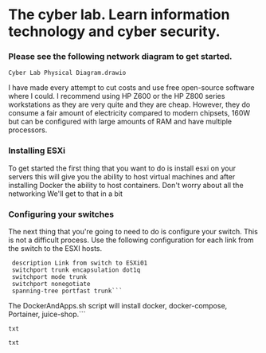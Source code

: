 # The cyber lab. Learn information technology and cyber security.

### Please see the following network diagram to get started. 
`Cyber Lab Physical Diagram.drawio`

I have made every attempt to cut costs and use free open-source software where I could.
I recommend using HP Z600 or the HP Z800 series workstations as they are very quite and they are cheap. However, they do consume a fair amount of electricity compared to modern chipsets, 160W but can be configured with large amounts of RAM and have multiple processors. 

### Installing ESXi
To get started the first thing that you want to do is install esxi on your servers this will give you the ability to host virtual machines and after installing Docker the ability to host containers.
Don't worry about all the networking We'll get to that in a bit

### Configuring your switches
The next thing that you're going to need to do is configure your switch. This is not a difficult process. Use the following configuration for each link from the switch to the ESXI hosts.

```interface GigabitEthernet0/xx
 description Link from switch to ESXi01 
 switchport trunk encapsulation dot1q
 switchport mode trunk
 switchport nonegotiate
 spanning-tree portfast trunk```

```
The DockerAndApps.sh script will install docker, docker-compose, Portainer, juice-shop.```

```
txt
```

```
txt
```

